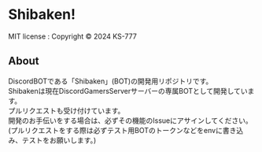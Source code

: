 # Shibaken!
MIT license : Copyright © 2024 KS-777  
## About
DiscordBOTである「Shibaken」(BOT)の開発用リポジトリです。  
Shibakenは現在DiscordGamersServerサーバーの専属BOTとして開発しています。   
プルリクエストも受け付けています。  
開発のお手伝いをする場合は、必ずその機能のIssueにアサインしてください。  
(プルリクエストをする際は必ずテスト用BOTのトークンなどをenvに書き込み、テストをお願いします。)